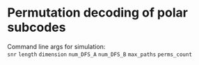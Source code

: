 # Permutation decoding of polar subcodes

Command line args for simulation:\
`snr` `length` `dimension` `num_DFS_A` `num_DFS_B` `max_paths` `perms_count`
